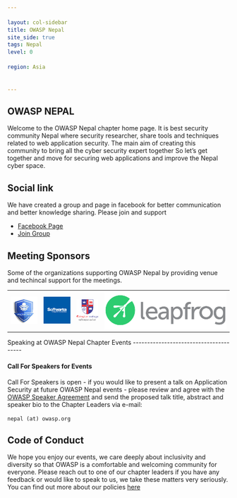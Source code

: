 ```yaml
---

layout: col-sidebar
title: OWASP Nepal
site_side: true
tags: Nepal
level: 0

region: Asia


---
```

<H2> OWASP NEPAL </H2>

Welcome to the OWASP Nepal chapter home page. It is best security community Nepal where security researcher, share tools and techniques related to web application security. The main aim of creating this community to bring all the cyber security expert together So let’s get together and move for securing web applications and improve the Nepal cyber space.


 Social link
-------------
We have created a group and page in facebook for better communication and better knowledge sharing. Please join and support

* [Facebook Page ](https://www.facebook.com/OWASPNepal)
* [Join Group](https://www.facebook.com/groups/owasp.nepal)
   
Meeting Sponsors
---------------
Some of the organizations supporting OWASP Nepal by providing venue and techincal support for the meetings.
<table cellpadding="15" cellspacing="0" border="0">
<tr>
<td>
 <a href="#"><img src="assets/images/pentester Nepal.jpg" alt="Pentester Nepal"/></a>
</td>
<td>
 <a href="#"><img src="assets/images/softwrica_logo.png" alt="Softwrica College"/></a>
</td>
<td>
<a href="https://islington.edu.np/"><img src="assets/images/Islington.png" alt="Islington College"/></a>
</td>
<td>
 <a href="#"><img src="assets/images/logo_leapfrog.png" alt="Leapfrog Technology "/></a>
</td>
</tr>
 </table>
Speaking at OWASP Nepal Chapter Events
---------------------------------------

#### Call For Speakers for Events

Call For Speakers is open - if you would like to present a talk on Application Security at future OWASP  Nepal events - please review and agree with the [OWASP Speaker Agreement]() and send the proposed talk title, abstract and speaker bio to the Chapter Leaders via e-mail:

`nepal (at) owasp.org`

Code of Conduct
---------------
 
We hope you enjoy our events, we care deeply about inclusivity and diversity so that OWASP is a comfortable and welcoming community for everyone. Please reach out to one of our chapter leaders if you have any feedback or would like to speak to us, we take these matters very seriously. You can find out more about our policies [here](https://www.owasp.org/index.php/Governance/Conference_Policies)

<!-- Standard Chapter Page Template
This is an example of a Project or Chapter page.
Please change these items to indicate the actual information you wish to present. In addition to this information, the 'front-matter' above the text should be modified to reflect your actual information.  An explanation of each of the front-matter items is below:

{front matter for this file}

```
- layout: This is the layout used by project and chapter pages.  You should leave this value as col-sidebar
- title: This is the title of your project or chapter page, usually the name.  For example, OWASP Zed Attack Proxy or OWASP Baltimore
- tags: This is a space-delimited list of tags you associate with your project or chapter.  If you are using tabs, at least one of these tags should be unique in order to be used in the tabs files (an example tab is included in this repo) 
- region: This is the region you are in according to our data
```

{copy for this file (index.md)}
Replace the text above the commented area with your information in the format below:



Next Meeting/Event(s)
---------------------

{info.md}

This separate file is where you should place links to your Google Group and Meetup page. It will be automatically rendered in the column sidebar.

{leaders.md}

Another separate file that should simply include each leaders name with mailto link as a list. It will also be automatically rendered in the column sidebar.

-->
